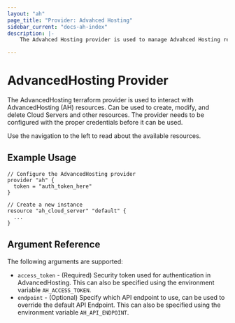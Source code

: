 ```yaml
---
layout: "ah"
page_title: "Provider: Advahced Hosting"
sidebar_current: "docs-ah-index"
description: |-
    The Advahced Hosting provider is used to manage Advahced Hosting resources. The provider needs to be configured with the proper credentials before it can be used.

---
```


# AdvancedHosting Provider

The AdvancedHosting terraform provider is used to interact with AdvancedHosting (AH) resources. Can be used to create, modify, and delete Cloud Servers and other resources. The provider needs to be configured with the proper credentials before it can be used.

Use the navigation to the left to read about the available resources.

## Example Usage

```hcl
// Configure the AdvancedHosting provider
provider "ah" {
  token = "auth_token_here"
}

// Create a new instance
resource "ah_cloud_server" "default" {
  ...
}
```

## Argument Reference

The following arguments are supported:

* `access_token` - (Required) Security token used for authentication in AdvancedHosting. This can also be specified using the environment variable `AH_ACCESS_TOKEN`.
* `endpoint` - (Optional) Specify which API endpoint to use, can be used to override the default API Endpoint. This can also be specified using the environment variable `AH_API_ENDPOINT`. 


